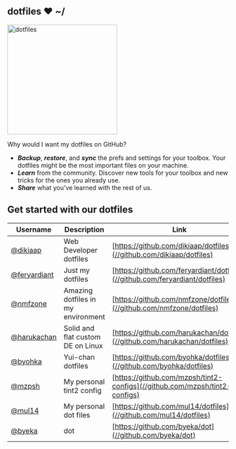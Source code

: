 ## dotfiles ❤ ~/

<img src="https://dotfiles.github.io/images/dotfiles-logo.png" width="250px" alt="dotfiles">

Why would I want my dotfiles on GitHub?

* **_Backup_**, **_restore_**, and **_sync_** the prefs and settings for your
toolbox. Your dotfiles might be the most important files on your machine.
* **_Learn_** from the community. Discover new tools for your toolbox and new
tricks for the ones you already use.
* **_Share_** what you've learned with the rest of us.


## Get started with our dotfiles

| Username | Description | Link |
|----------|-------------|------|
| [@dikiaap](https://github.com/dikiaap) | Web Developer dotfiles | [https://github.com/dikiaap/dotfiles](//github.com/dikiaap/dotfiles) |
| [@feryardiant](https://github.com/feryardiant) | Just my dotfiles | [https://github.com/feryardiant/dotfiles](//github.com/feryardiant/dotfiles) |
| [@nmfzone](https://github.com/nmfzone) | Amazing dotfiles in my environment | [https://github.com/nmfzone/dotfiles](//github.com/nmfzone/dotfiles) |
| [@harukachan](https://github.com/harukachan) | Solid and flat custom DE on Linux | [https://github.com/harukachan/dotfiles](//github.com/harukachan/dotfiles) |
| [@byohka](https://github.com/byohka) | Yui-chan dotfiles | [https://github.com/byohka/dotfiles](//github.com/byohka/dotfiles) |
| [@mzpsh](https://github.com/mzpsh) | My personal tint2 config | [https://github.com/mzpsh/tint2-configs](//github.com/mzpsh/tint2-configs) |
| [@mul14](https://github.com/mul14) | My personal dot files | [https://github.com/mul14/dotfiles](//github.com/mul14/dotfiles) |
| [@byeka](https://github.com/byeka) | dot | [https://github.com/byeka/dot](//github.com/byeka/dot) |
